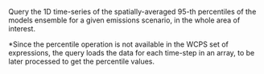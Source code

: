 
Query the 1D time-series of the spatially-averaged 95-th percentiles
of the models ensemble for a given emissions scenario, in the whole area of interest.

*Since the percentile operation is not available in the WCPS set
of expressions, the query loads the data for each time-step in an
array, to be later processed to get the percentile values. 


